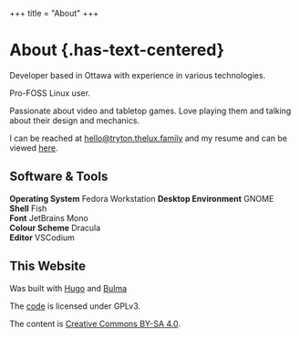 +++
title = "About"
+++

# About {.has-text-centered}

Developer based in Ottawa with experience in various technologies.

Pro-FOSS Linux user.

Passionate about video and tabletop games. Love playing them and talking
about their design and mechanics.

I can be reached at
[hello@tryton.thelux.family](mailto:hello@tryton.thelux.family)
and my resume and can be viewed
[here](https://trytonvanmeer.dev/Resume/resume.pdf).

## Software & Tools

**Operating System** Fedora Workstation
**Desktop Environment** GNOME\
**Shell** Fish\
**Font** JetBrains Mono\
**Colour Scheme** Dracula\
**Editor** VSCodium


## This Website

Was built with [Hugo](https://gohugo.io) and [Bulma](https://bulma.io)

The [code](https://github.com/tryton-vanmeer/tryton-vanmeer.github.io)
is licensed under GPLv3.

The content is [Creative Commons BY-SA 4.0](https://creativecommons.org/licenses/by-sa/4.0).

